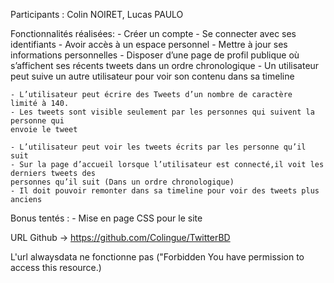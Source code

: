 Participants : Colin NOIRET, Lucas PAULO

Fonctionnalités réalisées: 
	- Créer un compte
	- Se connecter avec ses identifiants
	- Avoir accès à un espace personnel
	- Mettre à jour ses informations personnelles
	- Disposer d’une page de profil publique où s’affichent ses récents tweets dans un
	ordre chronologique
	- Un utilisateur peut suive un autre utilisateur pour voir son contenu dans sa timeline 

	- L’utilisateur peut écrire des Tweets d’un nombre de caractère
	limité à 140.
	- Les tweets sont visible seulement par les personnes qui suivent la personne qui
	envoie le tweet
 
	- L’utilisateur peut voir les tweets écrits par les personne qu’il suit
	- Sur la page d’accueil lorsque l’utilisateur est connecté,il voit les derniers tweets des
	personnes qu’il suit (Dans un ordre chronologique)
	- Il doit pouvoir remonter dans sa timeline pour voir des tweets plus anciens

Bonus tentés : 
	- Mise en page CSS pour le site


URL Github -> https://github.com/Colingue/TwitterBD

L'url alwaysdata ne fonctionne pas ("Forbidden You have permission to access this resource.)